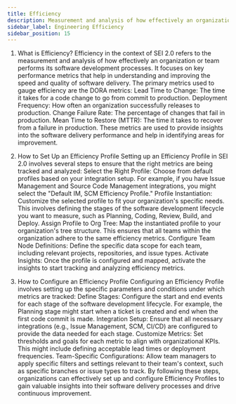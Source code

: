 ```yaml
---
title: Efficiency
description: Measurement and analysis of how effectively an organization or team performs its software development processes
sidebar_label: Engineering Efficiency
sidebar_position: 15
---
```


1. What is Efficiency?
Efficiency in the context of SEI 2.0 refers to the measurement and analysis of how effectively an organization or team performs its software development processes. It focuses on key performance metrics that help in understanding and improving the speed and quality of software delivery. The primary metrics used to gauge efficiency are the DORA metrics:
Lead Time to Change: The time it takes for a code change to go from commit to production.
Deployment Frequency: How often an organization successfully releases to production.
Change Failure Rate: The percentage of changes that fail in production.
Mean Time to Restore (MTTR): The time it takes to recover from a failure in production.
These metrics are used to provide insights into the software delivery performance and help in identifying areas for improvement.

2. How to Set Up an Efficiency Profile
Setting up an Efficiency Profile in SEI 2.0 involves several steps to ensure that the right metrics are being tracked and analyzed:
Select the Right Profile: Choose from default profiles based on your integration setup. For example, if you have Issue Management and Source Code Management integrations, you might select the "Default IM, SCM Efficiency Profile."
Profile Instantiation: Customize the selected profile to fit your organization's specific needs. This involves defining the stages of the software development lifecycle you want to measure, such as Planning, Coding, Review, Build, and Deploy.
Assign Profile to Org Tree: Map the instantiated profile to your organization's tree structure. This ensures that all teams within the organization adhere to the same efficiency metrics.
Configure Team Node Definitions: Define the specific data scope for each team, including relevant projects, repositories, and issue types.
Activate Insights: Once the profile is configured and mapped, activate the insights to start tracking and analyzing efficiency metrics.

3. How to Configure an Efficiency Profile
Configuring an Efficiency Profile involves setting up the specific parameters and conditions under which metrics are tracked:
Define Stages: Configure the start and end events for each stage of the software development lifecycle. For example, the Planning stage might start when a ticket is created and end when the first code commit is made.
Integration Setup: Ensure that all necessary integrations (e.g., Issue Management, SCM, CI/CD) are configured to provide the data needed for each stage.
Customize Metrics: Set thresholds and goals for each metric to align with organizational KPIs. This might include defining acceptable lead times or deployment frequencies.
Team-Specific Configurations: Allow team managers to apply specific filters and settings relevant to their team's context, such as specific branches or issue types to track.
By following these steps, organizations can effectively set up and configure Efficiency Profiles to gain valuable insights into their software delivery processes and drive continuous improvement.

